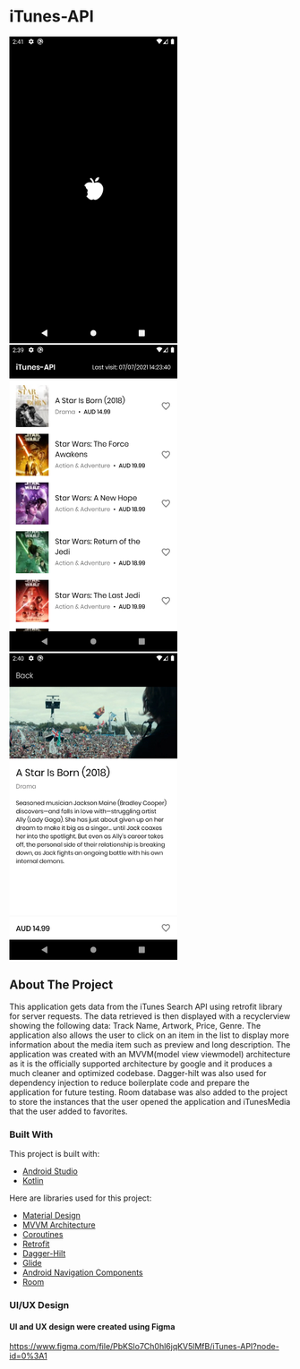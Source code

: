 # iTunes-API

<!-- ABOUT THE PROJECT -->
<img src="ss1.png" width="300" height="548"> <img src="ss2.png" width="300" height="548"> <img src="ss4.png" width="300" height="548">

## About The Project

This application gets data from the iTunes Search API using retrofit library for server requests. The data retrieved is then displayed with a recyclerview showing the following data: Track Name, Artwork, Price, Genre. The application also allows the user to click on an item in the list to display more information about the media item such as preview and long description. The application was created with an MVVM(model view viewmodel) architecture as it is the officially supported architecture by google and it produces a much cleaner and optimized codebase. Dagger-hilt was also used for dependency injection to reduce boilerplate code and prepare the application for future testing. Room database was also added to the project to store the instances that the user opened the application and iTunesMedia that the user added to favorites.

### Built With

This project is built with:
* [Android Studio](https://developer.android.com/studio)
* [Kotlin](https://kotlinlang.org)

Here are libraries used for this project:
* [Material Design](https://material.io/develop/android)
* [MVVM Architecture](https://developer.android.com/jetpack/guide)
* [Coroutines](https://developer.android.com/kotlin/coroutines)
* [Retrofit](https://square.github.io/retrofit/)
* [Dagger-Hilt](https://dagger.dev/hilt/)
* [Glide](https://github.com/bumptech/glide)
* [Android Navigation Components](https://developer.android.com/guide/navigation/navigation-getting-started)
* [Room](https://developer.android.com/training/data-storage/room)

### UI/UX Design

#### UI and UX design were created using Figma
https://www.figma.com/file/PbKSlo7Ch0hl6jqKV5lMfB/iTunes-API?node-id=0%3A1
